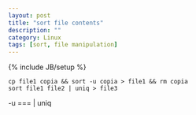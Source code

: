 ```yaml
---
layout: post
title: "sort file contents"
description: ""
category: Linux
tags: [sort, file manipulation]
---
```

{% include JB/setup %}

    cp file1 copia && sort -u copia > file1 && rm copia
    sort file1 file2 | uniq > file3

-u === | uniq

